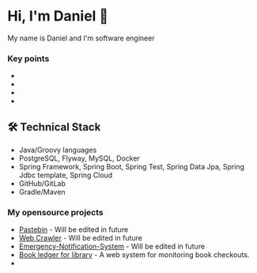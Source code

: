 # Hi, I'm Daniel 👋
My name is Daniel and I'm software engineer


### Key points
*
*   
*   
*   

## 🛠 Technical Stack
*   Java/Groovy languages
*   PostgreSQL, Flyway, MySQL, Docker
*   Spring Framework, Spring Boot, Spring Test, Spring Data Jpa, Spring Jdbc template, Spring Cloud 
*   GitHub/GitLab
*   Gradle/Maven

### My opensource projects
* [Pastebin](https://github.com/Ethiqque/Pastebin) - Will be edited in future
* [Web Crawler](https://github.com/Ethiqque/Web-Crawler) - Will be edited in future
* [Emergency-Notification-System](https://github.com/Ethiqque/Emergency-Notification-System) - Will be edited in future
* [Book ledger for library](https://github.com/Ethiqque/Book-Ledger) - A web system for monitoring book checkouts.
*



